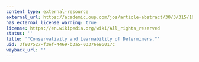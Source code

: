 ```yaml
---
content_type: external-resource
external_url: https://academic.oup.com/jos/article-abstract/30/3/315/1651359?redirectedFrom=fulltext
has_external_license_warning: true
license: https://en.wikipedia.org/wiki/All_rights_reserved
status: ''
title: '"Conservativity and Learnability of Determiners."'
uid: 3f807527-f3ef-4469-b3a5-03376e96017c
wayback_url: ''
---
```

